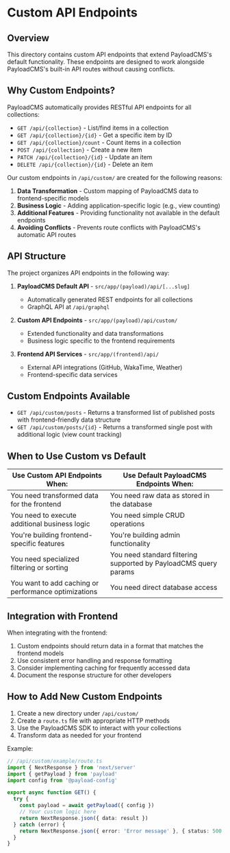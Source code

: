 # Custom API Endpoints

## Overview

This directory contains custom API endpoints that extend PayloadCMS's default functionality. These endpoints are designed to work alongside PayloadCMS's built-in API routes without causing conflicts.

## Why Custom Endpoints?

PayloadCMS automatically provides RESTful API endpoints for all collections:

- `GET /api/{collection}` - List/find items in a collection
- `GET /api/{collection}/{id}` - Get a specific item by ID
- `GET /api/{collection}/count` - Count items in a collection
- `POST /api/{collection}` - Create a new item
- `PATCH /api/{collection}/{id}` - Update an item
- `DELETE /api/{collection}/{id}` - Delete an item

Our custom endpoints in `/api/custom/` are created for the following reasons:

1. **Data Transformation** - Custom mapping of PayloadCMS data to frontend-specific models
2. **Business Logic** - Adding application-specific logic (e.g., view counting)
3. **Additional Features** - Providing functionality not available in the default endpoints
4. **Avoiding Conflicts** - Prevents route conflicts with PayloadCMS's automatic API routes

## API Structure

The project organizes API endpoints in the following way:

1. **PayloadCMS Default API** - `src/app/(payload)/api/[...slug]`
   - Automatically generated REST endpoints for all collections
   - GraphQL API at `/api/graphql`

2. **Custom API Endpoints** - `src/app/(payload)/api/custom/`
   - Extended functionality and data transformations
   - Business logic specific to the frontend requirements

3. **Frontend API Services** - `src/app/(frontend)/api/`
   - External API integrations (GitHub, WakaTime, Weather)
   - Frontend-specific data services

## Custom Endpoints Available

- `GET /api/custom/posts` - Returns a transformed list of published posts with frontend-friendly data structure
- `GET /api/custom/posts/{id}` - Returns a transformed single post with additional logic (view count tracking)

## When to Use Custom vs Default

| Use Custom API Endpoints When: | Use Default PayloadCMS Endpoints When: |
|-------------------------------|------------------------------------|
| You need transformed data for the frontend | You need raw data as stored in the database |
| You need to execute additional business logic | You need simple CRUD operations |
| You're building frontend-specific features | You're building admin functionality |
| You need specialized filtering or sorting | You need standard filtering supported by PayloadCMS query params |
| You want to add caching or performance optimizations | You need direct database access |

## Integration with Frontend

When integrating with the frontend:

1. Custom endpoints should return data in a format that matches the frontend models
2. Use consistent error handling and response formatting
3. Consider implementing caching for frequently accessed data
4. Document the response structure for other developers

## How to Add New Custom Endpoints

1. Create a new directory under `/api/custom/`
2. Create a `route.ts` file with appropriate HTTP methods
3. Use the PayloadCMS SDK to interact with your collections
4. Transform data as needed for your frontend

Example:

```typescript
// /api/custom/example/route.ts
import { NextResponse } from 'next/server'
import { getPayload } from 'payload'
import config from '@payload-config'

export async function GET() {
  try {
    const payload = await getPayload({ config })
    // Your custom logic here
    return NextResponse.json({ data: result })
  } catch (error) {
    return NextResponse.json({ error: 'Error message' }, { status: 500 })
  }
} 
